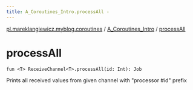 ```yaml
---
title: A_Coroutines_Intro.processAll - 
---
```


[pl.mareklangiewicz.myblog.coroutines](../index.md) / [A_Coroutines_Intro](index.md) / [processAll](.)

# processAll

`fun <T> ReceiveChannel<T>.processAll(id: Int): Job`

Prints all received values from given channel with "processor #id" prefix

